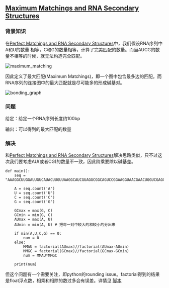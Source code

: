 ## [Maximum Matchings and RNA Secondary Structures](https://rosalind.info/problems/mmch/)

### 背景知识

在[Perfect Matchings and RNA Secondary Structures](https://rosalind.info/problems/pmch/)中，我们假设RNA序列中A和U的数量
相等，C和G的数量相等，计算了完美匹配的数量。而当AUCG的数量不相等的时候，就无法构造完全匹配。

<img src="https://rosalind.info/media/problems/mmch/maximum_matching.png" title="maximum_matching"/>

因此定义了最大匹配(Maximum Matchings)，即一个图中包含最多边的匹配。而RNA序列的连接图中的最大匹配就是尽可能多的形成碱基对。

<img src="https://rosalind.info/media/problems/mmch/unbalanced_bonding_graph.png" title="bonding_graph"/>

### 问题

给定：给定一个RNA序列长度约100bp

输出：可以得到的最大匹配的数量

### 解决

和[Perfect Matchings and RNA Secondary Structures](https://rosalind.info/problems/pmch/)解决思路类似，只不过这次我们要考虑AU(或者CG)的数量不一致，因此阶乘要除以碱基差。

    def main():
        seq = "AAAGGCUUGGAUUGUCAUACUUGUUAAGGCAUCGUAGGCGGCAGUCCGGAAGGUAACGAACUGGUCGAGGACGUACUCCCAGAGUGGAGAU"

        A = seq.count('A')
        U = seq.count('U')
        C = seq.count('C')
        G = seq.count('G')

        GCmax = max(G, C)
        GCmin = min(G, C)
        AUmax = max(A, U)
        AUmin = min(A, U) # 把每一对中较大的和较小的分出来

        if min(A,U,C,G) == 0:
            num = 0
        else:
            MMAU = factorial(AUmax)//factorial(AUmax-AUmin)
            MMGC = factorial(GCmax)//factorial(GCmax-GCmin)
            num = MMAU*MMGC

        print(num)

但这个问题有一个需要关注，即python的rounding issue。factorial得到的结果是float浮点数，相乘和相除的数过多会有误差。详情见
[脚本](https://github.com/kaiwang0112006/rosalind_solve/blob/main/code/MaximumMatchingsandRNASecondaryStructures/rounding_issue.py)